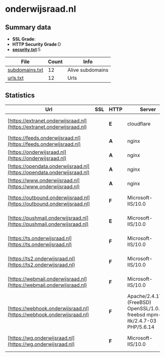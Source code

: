 

# onderwijsraad.nl
## Summary data


 - **SSL Grade**:
 - **HTTP Security Grade**:D
 - **[security.txt](https://www.digitaleoverheid.nl/nieuws/standaard-security-txt-nu-verplicht-voor-overheid/)**:5


| File       | Count | Info |
|------------|-------|------|
|[subdomains.txt](/data/onderwijsraad.nl/subdomains.txt)|12|Alive subdomains|
|[urls.txt](/data/onderwijsraad.nl/urls.txt)|12|Urls|


## Statistics


| Url | SSL | HTTP | Server | Cookie | HSTS | CORS | CTO | CSP | XFO | XXP | RP |FP| Tech |Title |
|--------|-------|-------|------|------|------|------|------|------|------|------|------|------|------|------|
|[https://extranet.onderwijsraad.nl](https://extranet.onderwijsraad.nl)| | **E**|cloudflare|:warning: | | | | | :white_check_mark: | :white_check_mark: | :white_check_mark: | |Cloudflare HTTP/3 Kinsta WordPress||
|[https://feeds.onderwijsraad.nl](https://feeds.onderwijsraad.nl)| | **A**|nginx| |:white_check_mark: | | | | :white_check_mark: | :white_check_mark: | :white_check_mark: | |HSTS Nginx||
|[https://onderwijsraad.nl](https://onderwijsraad.nl)| | **A**|nginx| |:white_check_mark: | | |:warning: | :white_check_mark: | :white_check_mark: | :white_check_mark: | |HSTS Nginx|301 Moved Perman...|
|[https://opendata.onderwijsraad.nl](https://opendata.onderwijsraad.nl)| | **A**|nginx| |:white_check_mark: | | | | :white_check_mark: | :white_check_mark: | :white_check_mark: | |HSTS Nginx||
|[https://www.onderwijsraad.nl](https://www.onderwijsraad.nl)| | **A**|nginx| |:white_check_mark: | | |:warning: | :white_check_mark: | :white_check_mark: | :white_check_mark: | |Bloomreach HSTS Nginx|Home | Onderwijs...|
|[https://outbound.onderwijsraad.nl](https://outbound.onderwijsraad.nl)| | **F**|Microsoft-IIS/10.0| | | | | | | | :white_check_mark: | |IIS:10.0 Windows Server||
|[https://pushmail.onderwijsraad.nl](https://pushmail.onderwijsraad.nl)| | **E**|Microsoft-IIS/10.0| | | | | | :white_check_mark: | | :white_check_mark: | |IIS:10.0 Windows Server||
|[https://ts.onderwijsraad.nl](https://ts.onderwijsraad.nl)| | **F**|Microsoft-IIS/10.0| | | | | | | | :white_check_mark: | |IIS:10.0 Windows Server||
|[https://ts2.onderwijsraad.nl](https://ts2.onderwijsraad.nl)| | **F**|Microsoft-IIS/10.0| | | | | | | | :white_check_mark: | |IIS:10.0 Windows Server||
|[https://webmail.onderwijsraad.nl](https://webmail.onderwijsraad.nl)| | **F**|Microsoft-IIS/10.0| | | | | | | | :white_check_mark: | |IIS:10.0 Windows Server||
|[https://webhook.onderwijsraad.nl](https://webhook.onderwijsraad.nl)| | **F**|Apache/2.4.17 (FreeBSD) OpenSSL/1.0.1s-freebsd mpm-itk/2.4.7-03 PHP/5.6.14| | | | | | | | :white_check_mark: | |Apache HTTP Server:2.4.17 FreeBSD OpenSSL:1.0.1s PHP:5.6.14|Unconfigured|
|[https://wg.onderwijsraad.nl](https://wg.onderwijsraad.nl)| | **F**|Microsoft-IIS/10.0| | | | | | | | :white_check_mark: | |IIS:10.0 Windows Server||


